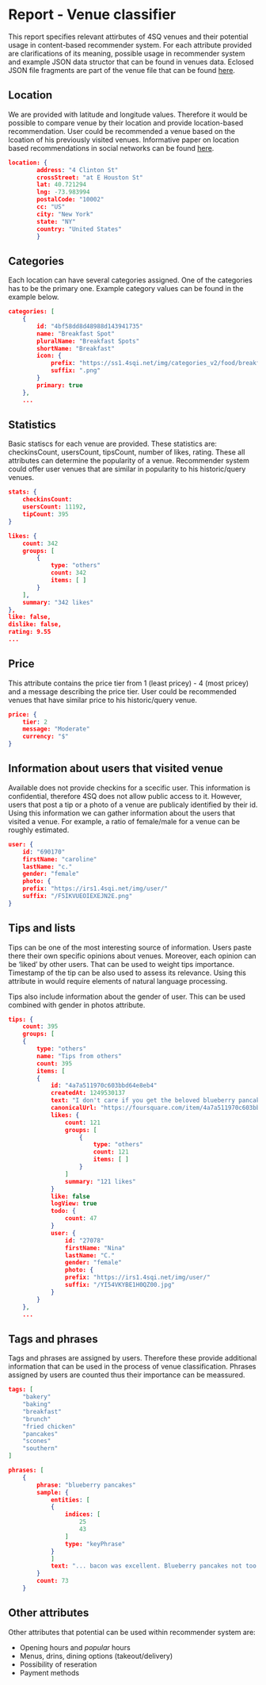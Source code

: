 Report - Venue classifier
=========

This report specifies relevant attirbutes of 4SQ venues and their potential usage in content-based recommender system. For each attribute provided are  clarifications of its meaning, possible usage in recommender system and example JSON data structor that can be found in venues data. Eclosed JSON file fragments are part of the venue file that can be found [here][example venue].

Location
----
We are provided with latitude and longitude values. Therefore it would be possible to compare venue by their location and provide location-based recommendation. User could be recommended a venue based on the lcoation of his previously visited venues. Informative paper on location based recommendations in social networks can be found [here][location based].



```json
location: {
    	address: "4 Clinton St"
		crossStreet: "at E Houston St"
		lat: 40.721294
		lng: -73.983994
		postalCode: "10002"
		cc: "US"
		city: "New York"
		state: "NY"
		country: "United States"
		}
```

Categories
----

Each location can have several categories  assigned. One of the categories has to be the primary one. Example category values can be found in the example below.

```json
categories: [
    {
		id: "4bf58dd8d48988d143941735"
		name: "Breakfast Spot"
		pluralName: "Breakfast Spots"
		shortName: "Breakfast"
		icon: {
		    prefix: "https://ss1.4sqi.net/img/categories_v2/food/breakfast_"
		    suffix: ".png"
		}
		primary: true
    },
    ...
```

Statistics
----
Basic statiscs for each venue are provided. These statistics are: checkinsCount, usersCount, tipsCount, number of likes, rating. These all attributes can determine the popularity of a venue. Recommender system could offer user venues that are similar in popularity to his historic/query venues. 

```json
stats: {
    checkinsCount: 
	usersCount: 11192,
    tipCount: 395
}
```
```json
likes: {
    count: 342
	groups: [
	    {
            type: "others"
		    count: 342
            items: [ ]
        }
	],
	summary: "342 likes"
},
like: false,
dislike: false,
rating: 9.55
...
```
Price
----
This attribute contains the price tier from 1 (least pricey) - 4 (most pricey) and a message describing the price tier. User could be recommended venues that have similar price to his historic/query venue. 

```json
price: {
    tier: 2
	message: "Moderate"		
    currency: "$"
}
```
Information about users that visited venue
----
Available does not provide checkins for a scecific user. This information is confidential, therefore 4SQ does not allow public access to it. However, users that post a tip or a photo of a venue are publicaly identified by their id. Using this information we can gather information about the users that visited a venue. For example, a ratio of female/male for a venue can be roughly estimated.

```json
user: {
	id: "690170"
    firstName: "caroline"
	lastName: "c."
	gender: "female"
	photo: {
	prefix: "https://irs1.4sqi.net/img/user/"
	suffix: "/F5IKVUEOIEXEJN2E.png"
}		
```

Tips and lists
----

Tips can be one of the most interesting source of information. Users paste there their own specific opinions about venues. Moreover, each opinion can be ‘liked’ by other users. That can be used to weight tips importance. Timestamp of the tip can be also used to assess its relevance. Using this attribute in would require elements of natural language processing. 

Tips also include information about the gender of user. This can be used combined with gender in photos attribute. 

```json
tips: {
    count: 395
    groups: [
    {
        type: "others"
        name: "Tips from others"
        count: 395
        items: [
        {
            id: "4a7a511970c603bbd64e8eb4"
            createdAt: 1249530137
            text: "I don't care if you get the beloved blueberry pancakes or not, but the must have here is the SUGAR-CURED BACON!"
            canonicalUrl: "https://foursquare.com/item/4a7a511970c603bbd64e8eb4"
            likes: {
                count: 121
                groups: [
                    {
                        type: "others"
                        count: 121
                        items: [ ]
                    }
                ]
                summary: "121 likes"
            }
            like: false
            logView: true
            todo: {
                count: 47
            }
            user: {
                id: "27078"
                firstName: "Nina"
                lastName: "C."
                gender: "female"
                photo: {
                prefix: "https://irs1.4sqi.net/img/user/"
                suffix: "/YI54VKYBE1H0QZ00.jpg"
            }
        }
    },
    ...
```
Tags and phrases
----
Tags and phrases are assigned by users. Therefore these provide additional information that can be used in the process of venue classification. Phrases assigned by users are counted thus their importance can be meassured.

```json
tags: [
	"bakery"
	"baking"
	"breakfast"
	"brunch"
	"fried chicken"
	"pancakes"
	"scones"
	"southern"
]

phrases: [
	{
		phrase: "blueberry pancakes"
		sample: {
	    	entities: [
		    {
        		indices: [
        		    25
        		    43
        		]
    		    type: "keyPhrase"
    		}
		    ]
		    text: "... bacon was excellent. Blueberry pancakes not too impressed. Hot chocolate was..."
		}
		count: 73
    }
```

Other attributes
----
Other attributes that potential can be used within recommender system are:
 - Opening hours and *popular* hours
 - Menus, drins, dining options (takeout/delivery)
 - Possibility of reseration
 - Payment methods


[location based]:https://www.cl.cam.ac.uk/~cm542/papers/socialcom12_noulas.pdf
[example venue]:https://developer.foursquare.com/docs/explore#req=venues/40a55d80f964a52020f31ee3

    